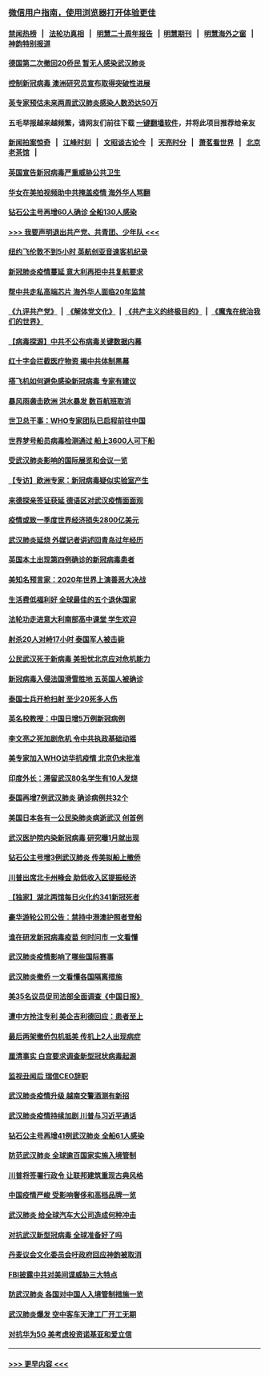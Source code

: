 ### [微信用户指南，使用浏览器打开体验更佳](https://github.com/gfw-breaker/banned-news1/blob/master/indexes/wechat-guide.md?t=0)
#### [禁闻热榜](热点新闻.md?t=0)  &nbsp;&nbsp;|&nbsp;&nbsp; [法轮功真相](https://github.com/gfw-breaker/truth/blob/master/README.md?t=0) &nbsp;&nbsp;|&nbsp;&nbsp; [明慧二十周年报告](https://github.com/gfw-breaker/mh-reports/blob/master/README.md?t=0) &nbsp;&nbsp;|&nbsp;&nbsp;[明慧期刊](https://github.com/gfw-breaker/mh-qikan) &nbsp;&nbsp;|&nbsp;&nbsp; [明慧海外之窗](https://github.com/gfw-breaker/mh-news/blob/master/README.md?t=0) &nbsp;&nbsp;|&nbsp;&nbsp; [神韵特别报道](https://github.com/gfw-breaker/mh-news/blob/master/shenyun.md?t=0)
#### [德国第二次撤回20侨民 暂无人感染武汉肺炎](../pages/nsc418/n11858633.md?t=02102133) 
#### [控制新冠病毒 澳洲研究员宣布取得突破性进展](../pages/nsc418/n11858505.md?t=02102133) 
#### [英专家预估未来两周武汉肺炎感染人数恐达50万](../pages/nsc418/n11857886.md?t=02102133) 
#### 五毛举报越来越频繁，请网友们前往下载 [一键翻墙软件](https://github.com/gfw-breaker/ssr-accounts)，并将此项目推荐给亲友
#### [新闻拍案惊奇](https://github.com/gfw-breaker/banned-news1/blob/master/pages/link4.md) &nbsp;&nbsp;|&nbsp;&nbsp; [江峰时刻](https://github.com/gfw-breaker/banned-news1/blob/master/pages/link4.md) &nbsp;&nbsp;|&nbsp;&nbsp; [文昭谈古论今](https://github.com/gfw-breaker/banned-news1/blob/master/pages/link4.md) &nbsp;&nbsp;|&nbsp;&nbsp; [天亮时分](https://github.com/gfw-breaker/banned-news1/blob/master/pages/link4.md) &nbsp;&nbsp;|&nbsp;&nbsp; [萧茗看世界](https://github.com/gfw-breaker/banned-news1/blob/master/pages/link4.md) &nbsp;&nbsp;|&nbsp;&nbsp; [北京老茶馆](https://github.com/gfw-breaker/banned-news1/blob/master/pages/link4.md) &nbsp;&nbsp;|&nbsp;&nbsp; 
#### [英国宣告新冠病毒严重威胁公共卫生](../pages/nsc418/n11858285.md?t=02102133) 
#### [华女在美拍视频助中共掩盖疫情 海外华人骂翻](../pages/nsc418/n11857407.md?t=02102133) 
#### [钻石公主号再增60人确诊 全船130人感染](../pages/nsc418/n11857366.md?t=02102133) 
#### [>>> 我要声明退出共产党、共青团、少年队 <<<](https://github.com/begood0513/goodnews/blob/master/quit/letter.md) 
#### [纽约飞伦敦不到5小时 英航创亚音速客机纪录](../pages/nsc418/n11857405.md?t=02102133) 
#### [新冠肺炎疫情蔓延 意大利再拒中共复航要求](../pages/nsc418/n11857200.md?t=02102133) 
#### [帮中共走私高端芯片 海外华人面临20年监禁](../pages/nsc418/n11855016.md?t=02102133) 
#### [《九评共产党》](https://github.com/begood0513/9ping.md/blob/master/README.md) &nbsp;|&nbsp; [《解体党文化》](../../../../jtdwh.md/blob/master/README.md)  &nbsp;|&nbsp; [《共产主义的终极目的》](../../../../gczydzjmd.md/blob/master/README.md) &nbsp;|&nbsp; [《魔鬼在统治我们的世界》](../../../../mgztzwmdsj.md/blob/master/README.md) 
#### [【病毒探源】中共不公布病毒关键数据内幕](../pages/nsc418/n11856584.md?t=02102133) 
#### [红十字会拦截医疗物资 揭中共体制黑幕](../pages/nsc418/n11856750.md?t=02102133) 
#### [搭飞机如何避免感染新冠病毒 专家有建议](../pages/nsc418/n11853427.md?t=02102133) 
#### [暴风雨袭击欧洲 洪水暴发 数百航班取消](../pages/nsc418/n11856453.md?t=02102133) 
#### [世卫总干事：WHO专家团队已启程前往中国](../pages/nsc418/n11856612.md?t=02102133) 
#### [世界梦号船员病毒检测通过 船上3600人可下船](../pages/nsc418/n11856520.md?t=02102133) 
#### [受武汉肺炎影响的国际展览和会议一览](../pages/nsc418/n11856420.md?t=02102133) 
#### [【专访】欧洲专家：新冠病毒疑似实验室产生](../pages/nsc418/n11856378.md?t=02102133) 
#### [来德探亲签证获延 德语区对武汉疫情面面观](../pages/nsc418/n11856283.md?t=02102133) 
#### [疫情或致一季度世界经济损失2800亿美元](../pages/nsc418/n11855639.md?t=02102133) 
#### [武汉肺炎延烧 外媒记者讲述回青岛过年经历](../pages/nsc418/n11856159.md?t=02102133) 
#### [英国本土出现第四例确诊的新冠病毒患者](../pages/nsc418/n11855930.md?t=02102133) 
#### [美知名预言家：2020年世界上演善恶大决战](../pages/nsc418/n11855418.md?t=02102133) 
#### [生活费低福利好 全球最佳的五个退休国家](../pages/nsc418/n11848347.md?t=02102133) 
#### [法轮功走进意大利南部高中课堂 学生欢迎](../pages/nsc418/n11853859.md?t=02102133) 
#### [射杀20人对峙17小时 泰国军人被击毙](../pages/nsc418/n11854869.md?t=02102133) 
#### [公民武汉死于新病毒 美担忧北京应对危机能力](../pages/nsc418/n11854331.md?t=02102133) 
#### [新冠病毒入侵法国滑雪胜地 五英国人被确诊](../pages/nsc418/n11854307.md?t=02102133) 
#### [泰国士兵开枪扫射 至少20死多人伤](../pages/nsc418/n11854276.md?t=02102133) 
#### [英名校教授：中国日增5万例新冠病例](../pages/nsc418/n11854174.md?t=02102133) 
#### [李文亮之死加剧危机 令中共执政基础动摇](../pages/nsc418/n11854003.md?t=02102133) 
#### [美专家加入WHO访华抗疫情 北京仍未批准](../pages/nsc418/n11854043.md?t=02102133) 
#### [印度外长：滞留武汉80名学生有10人发烧](../pages/nsc418/n11853821.md?t=02102133) 
#### [泰国再增7例武汉肺炎 确诊病例共32个](../pages/nsc418/n11853808.md?t=02102133) 
#### [美国日本各有一公民染肺炎病逝武汉 创首例](../pages/nsc418/n11853509.md?t=02102133) 
#### [武汉医护院内染新冠病毒 研究曝1月就出现](../pages/nsc418/n11852928.md?t=02102133) 
#### [钻石公主号增3例武汉肺炎 传美拟船上撤侨](../pages/nsc418/n11853240.md?t=02102133) 
#### [川普出席北卡州峰会 助低收入区提振经济](../pages/nsc418/n11853232.md?t=02102133) 
#### [【独家】湖北两馆每日火化约341新冠死者](../pages/nsc418/n11845444.md?t=02102133) 
#### [豪华游轮公司公告：禁持中港澳护照者登船](../pages/nsc418/n11852761.md?t=02102133) 
#### [谁在研发新冠病毒疫苗 何时问市 一文看懂](../pages/nsc418/n11852840.md?t=02102133) 
#### [武汉肺炎疫情影响了哪些国际赛事](../pages/nsc418/n11852441.md?t=02102133) 
#### [武汉肺炎撤侨 一文看懂各国隔离措施](../pages/nsc418/n11844216.md?t=02102133) 
#### [美35名议员促司法部全面调查《中国日报》](../pages/nsc418/n11852435.md?t=02102133) 
#### [遭中方抢注专利 美企吉利德回应：患者至上](../pages/nsc418/n11852037.md?t=02102133) 
#### [最后两架撤侨包机抵美 传机上2人出现病症](../pages/nsc418/n11852173.md?t=02102133) 
#### [厘清事实 白宫要求调查新型冠状病毒起源](../pages/nsc418/n11852106.md?t=02102133) 
#### [监视丑闻后 瑞信CEO辞职](../pages/nsc418/n11852127.md?t=02102133) 
#### [武汉肺炎疫情升级 越南交警酒测有新招](../pages/nsc418/n11851632.md?t=02102133) 
#### [武汉肺炎疫情持续加剧 川普与习近平通话](../pages/nsc418/n11851613.md?t=02102133) 
#### [钻石公主号再增41例武汉肺炎 全船61人感染](../pages/nsc418/n11850401.md?t=02102133) 
#### [防范武汉肺炎 全球逾百国家实施入境管制](../pages/nsc418/n11850557.md?t=02102133) 
#### [川普将签署行政令 让联邦建筑重现古典风格](../pages/nsc418/n11850654.md?t=02102133) 
#### [中国疫情严峻 受影响奢侈和高档品牌一览](../pages/nsc418/n11850319.md?t=02102133) 
#### [武汉肺炎 给全球汽车大公司造成何种冲击](../pages/nsc418/n11850056.md?t=02102133) 
#### [对抗武汉新型冠病毒 全球准备好了吗](../pages/nsc418/n11850142.md?t=02102133) 
#### [丹麦议会文化委员会吁政府回应神韵被取消](../pages/nsc418/n11849312.md?t=02102133) 
#### [FBI披露中共对美间谍威胁三大特点](../pages/nsc418/n11849700.md?t=02102133) 
#### [防武汉肺炎 各国对中国人入境管制措施一览](../pages/nsc418/n11838726.md?t=02102133) 
#### [武汉肺炎爆发 空中客车天津工厂开工无期](../pages/nsc418/n11849634.md?t=02102133) 
#### [对抗华为5G 美考虑投资诺基亚和爱立信](../pages/nsc418/n11849510.md?t=02102133) 

----
#### [ >>> 更早内容 <<< ](../indexes/nsc418-earlier.md)
